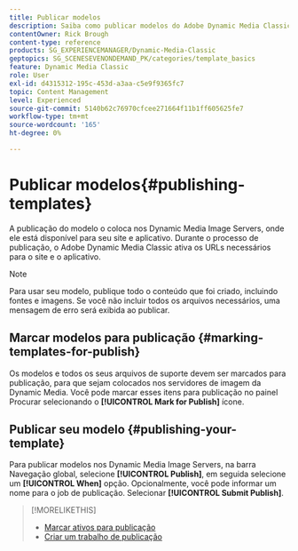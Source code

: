 ```yaml
---
title: Publicar modelos
description: Saiba como publicar modelos do Adobe Dynamic Media Classic.
contentOwner: Rick Brough
content-type: reference
products: SG_EXPERIENCEMANAGER/Dynamic-Media-Classic
geptopics: SG_SCENESEVENONDEMAND_PK/categories/template_basics
feature: Dynamic Media Classic
role: User
exl-id: d4315312-195c-453d-a3aa-c5e9f9365fc7
topic: Content Management
level: Experienced
source-git-commit: 5140b62c76970cfcee271664f11b1ff605625fe7
workflow-type: tm+mt
source-wordcount: '165'
ht-degree: 0%

---
```


# Publicar modelos{#publishing-templates}

A publicação do modelo o coloca nos Dynamic Media Image Servers, onde ele está disponível para seu site e aplicativo. Durante o processo de publicação, o Adobe Dynamic Media Classic ativa os URLs necessários para o site e o aplicativo.

>[!NOTE]
>
>Para usar seu modelo, publique todo o conteúdo que foi criado, incluindo fontes e imagens. Se você não incluir todos os arquivos necessários, uma mensagem de erro será exibida ao publicar.

## Marcar modelos para publicação {#marking-templates-for-publish}

Os modelos e todos os seus arquivos de suporte devem ser marcados para publicação, para que sejam colocados nos servidores de imagem da Dynamic Media. Você pode marcar esses itens para publicação no painel Procurar selecionando o **[!UICONTROL Mark for Publish]** ícone.

## Publicar seu modelo {#publishing-your-template}

Para publicar modelos nos Dynamic Media Image Servers, na barra Navegação global, selecione **[!UICONTROL Publish]**, em seguida selecione um **[!UICONTROL When]** opção. Opcionalmente, você pode informar um nome para o job de publicação. Selecionar **[!UICONTROL Submit Publish]**.

>[!MORELIKETHIS]
>
>* [Marcar ativos para publicação](publishing-files.md#publish_after_uploading)
>* [Criar um trabalho de publicação](publishing-files.md#creating_a_publish_job)
